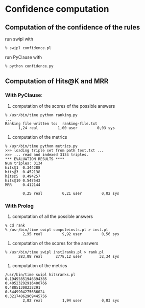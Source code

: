 # Confidence computation 

## Computation of the confidence of the rules

run swipl with

```
% swipl confidence.pl
```
run PyClause with 

```
% python confidence.py
```

## Computation of Hits@K and MRR

### With PyClause:

1. computation of the scores of the possible answers
```
% /usr/bin/time python ranking.py 
...
Ranking file written to:  ranking-file.txt
      1,24 real         1,00 user         0,03 sys
```
1. computation of the metrics
```
% /usr/bin/time python metrics.py 
>>> loading triple set from path test.txt ...
>>> ... read and indexed 3134 triples.
*** EVALUATION RESULTS ****
Num triples: 3134
hits@1  0.344288
hits@3  0.452138
hits@5  0.494257
hits@10 0.547543
MRR     0.412144

        0,25 real         0,21 user         0,02 sys
```
### With Prolog
1. computation of all the possible answers
```
% cd rank
% /usr/bin/time swipl computeinsts.pl > inst.pl
        2,95 real         9,92 user         0,56 sys
```
1. computation of the scores for the answers
```
% /usr/bin/time swipl inst2ranks.pl > rank.pl
      283,08 real      2778,12 user        32,34 sys
```
1. computation of the metrics
```
/usr/bin/time swipl hitsranks.pl
0.19495851946394385
0.40523292916400766
0.48851308232291
0.5449904275686024
0.32174862969445756
        2,02 real         1,94 user         0,03 sys
```
